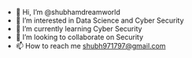- 👋 Hi, I’m @shubhamdreamworld
- 👀 I’m interested in Data Science and Cyber Security
- 🌱 I’m currently learning Cyber Security
- 💞️ I’m looking to collaborate on Security
- 📫 How to reach me shubh971797@gmail.com

<!---
shubhamdreamworld/shubhamdreamworld is a ✨ special ✨ repository because its `README.md` (this file) appears on your GitHub profile.
You can click the Preview link to take a look at your changes.
--->
